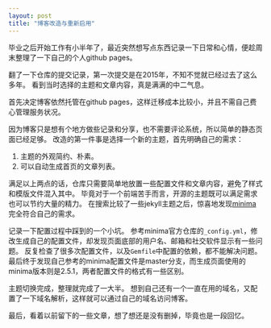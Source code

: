 ```yaml
---
layout: post
title: "博客改造与重新启用"
---
```


毕业之后开始工作有小半年了，最近突然想写点东西记录一下日常和心情，便趁周末整理了一下自己的个人github pages。

翻了一下仓库的提交记录，第一次提交是在2015年，不知不觉就已经过去了这么多年。
看到当时选择的主题和文章内容，真是满满的中二气息。

首先决定博客依然托管在github pages，这样迁移成本比较小，并且不需自己费心管理服务状况。

因为博客只是想有个地方做些记录和分享，也不需要评论系统，所以简单的静态页面已经足够。
改造的第一件事是选择一个新的主题，首先明确自己的需求：

1. 主题的外观简约、朴素。
2. 可以自动生成首页的文章列表。

满足以上两点的话，仓库只需要简单地放置一些配置文件和文章内容，避免了样式和模版文件混入其中。
毕竟对于一个前端苦手而言，开源的主题既可以满足需求也可以节约大量的精力。
在搜索比较了一些jekyll主题之后，惊喜地发现[minima](https://github.com/jekyll/minima)完全符合自己的需求。

记录一下配置过程中踩到的一个小坑。
参考minima官方仓库的`_config.yml`，修改生成自己的配置文件，却发现页面底部的用户名、邮箱和社交软件显示有一些问题。
反复检查了很多次配置文件，以及`Gemfile`中配置的依赖，都不能解决问题。
最后终于发现自己参考的minima配置文件是master分支，而生成页面使用的minima版本则是2.5.1，两者配置文件的格式有一些区别。

主题切换完成，整理就完成了一大半。
想到自己还有一个一直在用的域名，又配置了一下域名解析，这样就可以通过自己的域名访问博客。

最后，看着以前留下的一些文章，想了想还是没有删掉，毕竟也是一段回忆。
